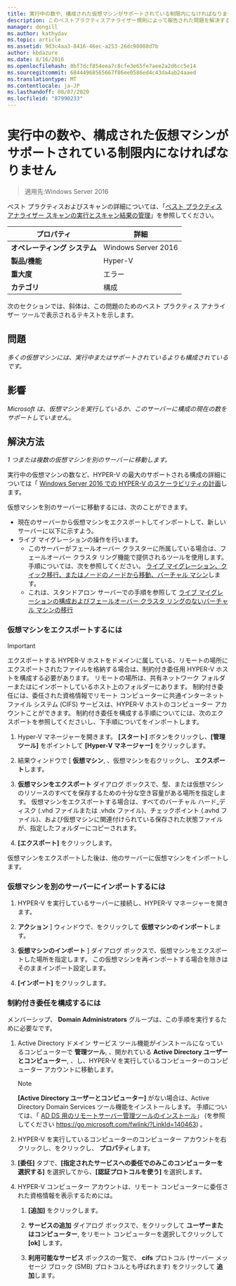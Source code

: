 ```yaml
---
title: 実行中の数や、構成された仮想マシンがサポートされている制限内になければなりません
description: このベストプラクティスアナライザー規則によって報告された問題を解決するための手順を示します。
manager: dongill
ms.author: kathydav
ms.topic: article
ms.assetid: 9d3c4aa3-8416-46ec-a253-26dc98088d7b
author: kbdazure
ms.date: 8/16/2016
ms.openlocfilehash: 0bf7dcf854eea7c8cfe3e65fe7aee2a2d6cc5e14
ms.sourcegitcommit: 68444968565667f86ee0586ed4c43da4ab24aaed
ms.translationtype: MT
ms.contentlocale: ja-JP
ms.lasthandoff: 08/07/2020
ms.locfileid: "87990233"
---
```

# <a name="the-number-of-running-or-configured-virtual-machines-must-be-within-supported-limits"></a>実行中の数や、構成された仮想マシンがサポートされている制限内になければなりません

>適用先:Windows Server 2016

ベスト プラクティスおよびスキャンの詳細については、「[ベスト プラクティス アナライザー スキャンの実行とスキャン結果の管理](https://go.microsoft.com/fwlink/p/?LinkID=223177)」を参照してください。

|プロパティ|詳細|
|-|-|
|**オペレーティング システム**|Windows Server 2016|
|**製品/機能**|Hyper-V|
|**重大度**|エラー
|**カテゴリ**|構成|

次のセクションでは、斜体は、この問題のためのベスト プラクティス アナライザー ツールで表示されるテキストを示します。

## <a name="issue"></a>問題
*多くの仮想マシンには、実行中またはサポートされているよりも構成されているです。*

## <a name="impact"></a>影響
*Microsoft は、仮想マシンを実行しているか、このサーバーに構成の現在の数をサポートしていません。*

## <a name="resolution"></a>解決方法
*1 つまたは複数の仮想マシンを別のサーバーに移動します。*

実行中の仮想マシンの数など、HYPER-V の最大のサポートされる構成の詳細については「 [Windows Server 2016 での HYPER-V のスケーラビリティの計画](../plan/plan-hyper-v-scalability-in-windows-server.md)します。

仮想マシンを別のサーバーに移動するには、次のことができます。

- 現在のサーバーから仮想マシンをエクスポートしてインポートして、新しいサーバーに以下に示すよう。
- ライブ マイグレーションの操作を行います。
    - このサーバーがフェールオーバー クラスターに所属している場合は、フェールオーバー クラスタ リング機能で提供されるツールを使用します。 手順については、次を参照してください。 [ライブ マイグレーション、クイック移行、またはノードのノードから移動、バーチャル マシン](https://go.microsoft.com/fwlink/?LinkID=181519)します。
    - これは、スタンドアロン サーバーでの手順を参照して [ライブ マイグレーションの構成およびフェールオーバー クラスタ リングのないバーチャル マシンの移行](/previous-versions/windows/it-pro/windows-server-2012-R2-and-2012/jj134199(v=ws.11))

### <a name="to-export-a-virtual-machine"></a>仮想マシンをエクスポートするには

   > [!IMPORTANT]
   > エクスポートする HYPER-V ホストをドメインに属している、リモートの場所にエクスポートされたファイルを格納する場合は、制約付き委任用 HYPER-V ホストを構成する必要があります。 リモートの場所は、共有ネットワーク フォルダーまたはにインポートしているホスト上のフォルダーにあります。 制約付き委任には、委任された資格情報でリモート コンピューターに共通インターネット ファイル システム (CIFS) サービスは、HYPER-V ホストのコンピューター アカウントことができます。 制約付き委任を構成する手順についてには、次のエクスポートを参照してくださいし、下手順についてをインポートします。

1.  Hyper-V マネージャーを開きます。 **[スタート]** ボタンをクリックし、**[管理ツール]** をポイントして **[Hyper-V マネージャー]** をクリックします。

2.  結果ウィンドウで [ **仮想マシン**, 、仮想マシンを右クリックし、 **エクスポート**します。

3.  **仮想マシンをエクスポート** ダイアログ ボックスで、型、または仮想マシンのリソースのすべてを保存するための十分な空き容量がある場所を指定します。 仮想マシンをエクスポートする場合は、すべてのバーチャル ハード_ディスク (.vhd ファイルまたは .vhdx ファイル)、チェックポイント (.avhd ファイル)、および仮想マシンに関連付けられている保存された状態ファイルが、指定したフォルダーにコピーされます。

4.  **[エクスポート]** をクリックします。

仮想マシンをエクスポートした後は、他のサーバーに仮想マシンをインポートします。

### <a name="to-import-a-virtual-machine-to-another-server"></a>仮想マシンを別のサーバーにインポートするには

1.  HYPER-V を実行しているサーバーに接続し、HYPER-V マネージャーを開きます。

2.  **アクション** ] ウィンドウで、をクリックして **仮想マシンのインポート**します。

3.  **仮想マシンのインポート** ] ダイアログ ボックスで、仮想マシンをエクスポートした場所を指定します。 この仮想マシンを再インポートする場合を除きはそのままインポート設定します。

4.  **[インポート]** をクリックします。

### <a name="to-configure-constrained-delegation"></a>制約付き委任を構成するには

メンバーシップ、 **Domain Administrators** グループは、この手順を実行するために必要なです。

1.  Active Directory ドメイン サービス ツール機能がインストールになっているコンピューターで **管理ツール**, 、開かれている **Active Directory ユーザーとコンピューター**, 、し、HYPER-V を実行しているコンピューターのコンピューター アカウントに移動します。

    > [!NOTE]
    > **[Active Directory ユーザーとコンピューター]** がない場合は、Active Directory Domain Services ツール機能をインストールします。 手順については、「 [AD DS 用のリモートサーバー管理ツールのインストール](https://go.microsoft.com/fwlink/?LinkId=140463)」 (を参照してください https://go.microsoft.com/fwlink/?LinkId=140463) 。

2.  HYPER-V を実行しているコンピューターのコンピューター アカウントを右クリックし、をクリックし、 **プロパティ**します。

3.  **[委任]** タブで、**[指定されたサービスへの委任でのみこのコンピューターを選択する]** を選択してから、**[認証プロトコルを使う]** を選択します。

4.  HYPER-V コンピューター アカウントは、リモート コンピューターに委任された資格情報を表示するためには。

    1.  **[追加]** をクリックします。

    2.  **サービスの追加** ダイアログ ボックスで、をクリックして **ユーザーまたはコンピューター**, をリモート コンピューターを選択してクリックして **[ok]** します。

    3.  **利用可能なサービス** ボックスの一覧で、 **cifs** プロトコル (サーバー メッセージ ブロック (SMB) プロトコルとも呼ばれます) をクリックして **追加**します。
